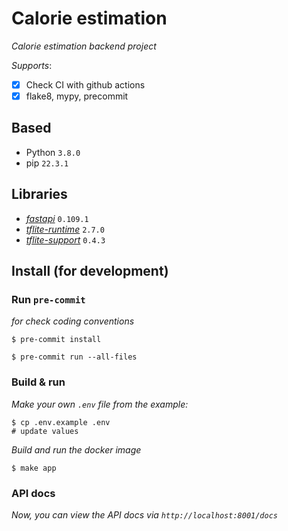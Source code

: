 # Calorie estimation

_Calorie estimation backend project_

_Supports_:

- [x] Check CI with github actions
- [x] flake8, mypy, precommit

## Based

- Python `3.8.0`
- pip `22.3.1`

## Libraries

- [*fastapi*](https://fastapi.tiangolo.com/) `0.109.1`
- [*tflite-runtime*](https://pypi.org/project/tflite-runtime/) `2.7.0`
- [*tflite-support*](https://pypi.org/project/tflite-support/) `0.4.3`

## Install (for development)

### Run `pre-commit`
*for check coding conventions*

```shell
$ pre-commit install
```

```shell
$ pre-commit run --all-files
```

### Build & run


*Make your own `.env` file from the example:*

```shell
$ cp .env.example .env
# update values
```

*Build and run the docker image*

```shell
$ make app
```

### API docs

*Now, you can view the API docs via `http://localhost:8001/docs`*
